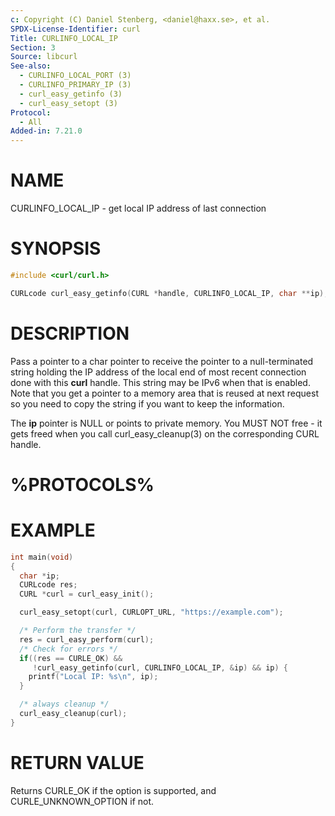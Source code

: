 ```yaml
---
c: Copyright (C) Daniel Stenberg, <daniel@haxx.se>, et al.
SPDX-License-Identifier: curl
Title: CURLINFO_LOCAL_IP
Section: 3
Source: libcurl
See-also:
  - CURLINFO_LOCAL_PORT (3)
  - CURLINFO_PRIMARY_IP (3)
  - curl_easy_getinfo (3)
  - curl_easy_setopt (3)
Protocol:
  - All
Added-in: 7.21.0
---
```


# NAME

CURLINFO_LOCAL_IP - get local IP address of last connection

# SYNOPSIS

~~~c
#include <curl/curl.h>

CURLcode curl_easy_getinfo(CURL *handle, CURLINFO_LOCAL_IP, char **ip);
~~~

# DESCRIPTION

Pass a pointer to a char pointer to receive the pointer to a null-terminated
string holding the IP address of the local end of most recent connection done
with this **curl** handle. This string may be IPv6 when that is
enabled. Note that you get a pointer to a memory area that is reused at next
request so you need to copy the string if you want to keep the information.

The **ip** pointer is NULL or points to private memory. You MUST NOT free -
it gets freed when you call curl_easy_cleanup(3) on the corresponding
CURL handle.

# %PROTOCOLS%

# EXAMPLE

~~~c
int main(void)
{
  char *ip;
  CURLcode res;
  CURL *curl = curl_easy_init();

  curl_easy_setopt(curl, CURLOPT_URL, "https://example.com");

  /* Perform the transfer */
  res = curl_easy_perform(curl);
  /* Check for errors */
  if((res == CURLE_OK) &&
     !curl_easy_getinfo(curl, CURLINFO_LOCAL_IP, &ip) && ip) {
    printf("Local IP: %s\n", ip);
  }

  /* always cleanup */
  curl_easy_cleanup(curl);
}
~~~

# RETURN VALUE

Returns CURLE_OK if the option is supported, and CURLE_UNKNOWN_OPTION if not.
